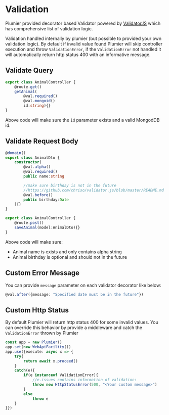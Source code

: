 # Validation
Plumier provided decorator based Validator powered by [ValidatorJS](https://github.com/chriso/validator.js) which has comprehensive list of validation logic. 

Validation handled internally by plumier (but possible to provided your own validation logic). By default if invalid value found Plumier will skip controller execution and throw `ValidationError`, if the `ValidationError` not handled it will automatically return http status 400 with an informative message.


## Validate Query

```typescript
export class AnimalController {
    @route.get()
    getAnimal(
        @val.required() 
        @val.mongoid()
        id:string){}
}
```

Above code will make sure the `id` parameter exists and a valid MongodDB id.

## Validate Request Body

```typescript
@domain()
export class AnimalDto {
    constructor(
        @val.alpha()
        @val.required()
        public name:string

        //make sure birthday is not in the future
        //https://github.com/chriso/validator.js/blob/master/README.md
        @val.before()
        public birthday:Date
    ){}
}

export class AnimalController {
    @route.post()
    saveAnimal(model:AnimalDto){}
}
```

Above code will make sure:
* Animal name is exists and only contains alpha string
* Animal birthday is optional and should not in the future


## Custom Error Message
You can provide `message` parameter on each validator decorator like below:

```typescript
@val.after({message: "Specified date must be in the future"})
```

## Custom Http Status 
By default Plumier will return http status 400 for some invalid values. You can override this behavior by provide a middleware and catch the `ValidationError` thrown by Plumier

```typescript
const app = new Plumier()
app.set(new WebApiFacility())
app.use({execute: async x => {
    try{
        return await x.proceed()
    }
    catch(e){
        if(e instanceof ValidationError){
            //e.issues contains information of validation:
            throw new HttpStatusError(500, "<Your custom message>")
        }
        else 
            throw e
    }
}})

```

